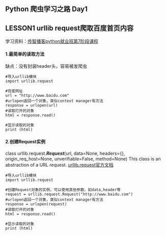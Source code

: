 ## Python 爬虫学习之路 Day1
## LESSON1 urllib request爬取百度首页内容
学习资料：[传智播客python就业班第7阶段课程](https://www.youtube.com/watch?v=Z33ZoslTRTQ&list=PLC664nq_h8b81Eh0jERXmtKk_CWntvUnB&index=6)

#### 1.最简单的读取方法
缺点：没有封装header头，容易被发爬虫

```
#导入urllib模块
import urllib.request

#百度网址
url = "http://www.baidu.com"
#urlopen返回一个对象，类似context manager有方法
response = urlopen(url)
#读取打开的对象
html = response.read()

#显示读取的对象
print (html)
```

#### 2.创建Request实例
class urllib.request.***Request***(url, data=None, headers={}, origin_req_host=None, unverifiable=False, method=None)
This class is an abstraction of a URL request.
[urllib.request官方文档](https://docs.python.org/3/library/urllib.request.html#module-urllib.request)

```
#导入urllib模块
import urllib.request

#创建Request对象的实例，可以使用其他参数，如data,header等
request = urllib.request.Request("http://www.baidu.com")
#urlopen返回一个对象，类似context manager有方法
response = urlopen(request)
#读取打开的对象
html = response.read()

#显示读取的对象
print (html)
```
